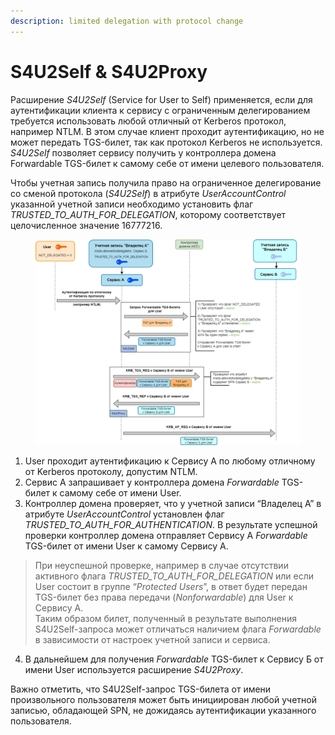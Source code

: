 ```yaml
---
description: limited delegation with protocol change
---
```


# S4U2Self & S4U2Proxy

Расширение _S4U2Self_ (Service for User to Self) применяется, если для аутентификации клиента к сервису с ограниченным делегированием требуется использовать любой отличный от Kerberos протокол, например NTLM. В этом случае клиент проходит аутентификацию, но не может передать TGS-билет, так как протокол Kerberos не используется. _S4U2Self_ позволяет сервису получить у контроллера домена Forwardable TGS-билет к самому себе от имени целевого пользователя.

Чтобы учетная запись получила право на ограниченное делегирование со сменой протокола (_S4U2Self_) в атрибуте _UserAccountControl_ указанной учетной записи необходимо установить флаг _TRUSTED\_TO\_AUTH\_FOR\_DELEGATION_, которому соответствует целочисленное значение 16777216.



<figure><img src="../../../../.gitbook/assets/image (12) (1).png" alt=""><figcaption></figcaption></figure>

1. User проходит аутентификацию к Сервису А по любому отличному от Kerberos протоколу, допустим NTLM.
2. Сервис А запрашивает у контроллера домена _Forwardable_ TGS-билет к самому себе от имени User.
3. Контроллер домена проверяет, что у учетной записи “Владелец А” в атрибуте _UserAccountControl_ установлен флаг _TRUSTED\_TO\_AUTH\_FOR\_AUTHENTICATION_. В результате успешной проверки контроллер домена отправляет Сервису А _Forwardable_ TGS-билет от имени User к самому Сервису А.

> При неуспешной проверке, например в случае отсутствии активного флага _TRUSTED\_TO\_AUTH\_FOR\_DELEGATION_ или если User состоит в группе “_Protected Users_”, в ответ будет передан TGS-билет без права передачи (_Nonforwardable_) для User к Сервису А.\
> Таким образом билет, полученный в результате выполнения S4U2Self-запроса может отличаться наличием флага _Forwardable_ в зависимости от настроек учетной записи и сервиса.

4. В дальнейшем для получения _Forwardable_ TGS-билет к Сервису Б от имени User используется расширение _S4U2Proxy_.

Важно отметить, что S4U2Self-запрос TGS-билета от имени произвольного пользователя может быть инициирован любой учетной записью, обладающей SPN, не дожидаясь аутентификации указанного пользователя.
